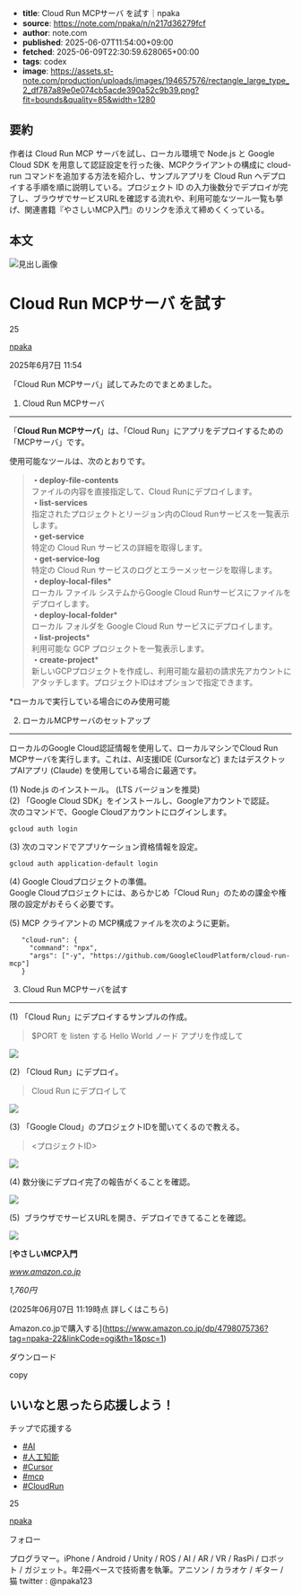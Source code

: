 <!-- metadata -->

- **title**: Cloud Run MCPサーバ を試す｜npaka
- **source**: https://note.com/npaka/n/n217d36279fcf
- **author**: note.com
- **published**: 2025-06-07T11:54:00+09:00
- **fetched**: 2025-06-09T22:30:59.628065+00:00
- **tags**: codex
- **image**: https://assets.st-note.com/production/uploads/images/194657576/rectangle_large_type_2_df787a89e0e074cb5acde390a52c9b39.png?fit=bounds&quality=85&width=1280

## 要約

作者は Cloud Run MCP サーバを試し、ローカル環境で Node.js と Google Cloud SDK を用意して認証設定を行った後、MCPクライアントの構成に cloud-run コマンドを追加する方法を紹介し、サンプルアプリを Cloud Run へデプロイする手順を順に説明している。プロジェクト ID の入力後数分でデプロイが完了し、ブラウザでサービスURLを確認する流れや、利用可能なツール一覧も挙げ、関連書籍『やさしいMCP入門』のリンクを添えて締めくくっている。

## 本文

![見出し画像](https://assets.st-note.com/production/uploads/images/194657576/rectangle_large_type_2_df787a89e0e074cb5acde390a52c9b39.png?width=1200)

# Cloud Run MCPサーバ を試す

25

[npaka](/npaka)

2025年6月7日 11:54

「Cloud Run MCPサーバ」試してみたのでまとめました。

1. Cloud Run MCPサーバ

---

「**Cloud Run MCPサーバ**」は、「Cloud Run」にアプリをデプロイするための「MCPサーバ」です。

使用可能なツールは、次のとおりです。

> **・deploy-file-contents**  
> ファイルの内容を直接指定して、Cloud Runにデプロイします。  
> **・list-services**  
> 指定されたプロジェクトとリージョン内のCloud Runサービスを一覧表示します。  
> **・get-service**  
> 特定の Cloud Run サービスの詳細を取得します。  
> **・get-service-log**  
> 特定の Cloud Run サービスのログとエラーメッセージを取得します。  
> **・deploy-local-files**\*  
> ローカル ファイル システムからGoogle Cloud Runサービスにファイルをデプロイします。  
> **・deploy-local-folder**\*  
> ローカル フォルダを Google Cloud Run サービスにデプロイします。  
> **・list-projects**\*  
> 利用可能な GCP プロジェクトを一覧表示します。  
> **・create-project**\*  
> 新しいGCPプロジェクトを作成し、利用可能な最初の請求先アカウントにアタッチします。プロジェクトIDはオプションで指定できます。

\*ローカルで実行している場合にのみ使用可能

2. ローカルMCPサーバのセットアップ

---

ローカルのGoogle Cloud認証情報を使用して、ローカルマシンでCloud Run MCPサーバを実行します。これは、AI支援IDE (Cursorなど) またはデスクトップAIアプリ (Claude) を使用している場合に最適です。

(1) Node.js のインストール。 (LTS バージョンを推奨)  
(2) 「Google Cloud SDK」をインストールし、Googleアカウントで認証。  
次のコマンドで、Google Cloudアカウントにログインします。

```
gcloud auth login
```

(3) 次のコマンドでアプリケーション資格情報を設定。

```
gcloud auth application-default login
```

(4) Google Cloudプロジェクトの準備。  
Google Cloudプロジェクトには、あらかじめ「Cloud Run」のための課金や権限の設定がおそらく必要です。

(5) MCP クライアントの MCP構成ファイルを次のように更新。

```
   "cloud-run": {
     "command": "npx",
     "args": ["-y", "https://github.com/GoogleCloudPlatform/cloud-run-mcp"]
   }
```

3. Cloud Run MCPサーバを試す

---

(1) 「Cloud Run」にデプロイするサンプルの作成。

> $PORT を listen する Hello World ノード アプリを作成して

![](https://assets.st-note.com/img/1749264080-12hYSaI9rletKTo3kcvyEnUX.png?width=1200)

(2) 「Cloud Run」にデプロイ。

> Cloud Run にデプロイして

![](https://assets.st-note.com/img/1749264086-aMYcZRjViIn32Xx70LbFhw4W.png?width=1200)

(3) 「Google Cloud」のプロジェクトIDを聞いてくるので教える。

> <プロジェクトID>

![](https://assets.st-note.com/img/1749264759-h7RnJ3rtXFEOWSyYbAQsa4k0.png?width=1200)

(4) 数分後にデプロイ完了の報告がくることを確認。

![](https://assets.st-note.com/img/1749264133-4XMTwIt7Bqyr2nGmxh6Nsfjb.png?width=1200)

(5)  ブラウザでサービスURLを開き、デプロイできてることを確認。

![](https://assets.st-note.com/img/1749264145-kq4UwFCNPL2cdabMrx79feXo.png?width=1200)

[**やさしいMCP入門**

*www.amazon.co.jp*

_1,760円_

(2025年06月07日 11:19時点
詳しくはこちら)

Amazon.co.jpで購入する](https://www.amazon.co.jp/dp/4798075736?tag=npaka-22&linkCode=ogi&th=1&psc=1)

ダウンロード

copy

## いいなと思ったら応援しよう！

チップで応援する

- [#AI](https://note.com/hashtag/AI)
- [#人工知能](https://note.com/hashtag/人工知能)
- [#Cursor](https://note.com/hashtag/Cursor)
- [#mcp](https://note.com/hashtag/mcp)
- [#CloudRun](https://note.com/hashtag/CloudRun)

25

[npaka](/npaka)

フォロー

プログラマー。iPhone / Android / Unity / ROS / AI / AR / VR / RasPi / ロボット / ガジェット。年2冊ペースで技術書を執筆。アニソン / カラオケ / ギター / 猫
twitter : @npaka123
